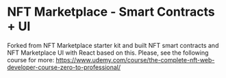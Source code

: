 # NFT Marketplace - Smart Contracts + UI

Forked from NFT Marketplace starter kit and built NFT smart contracts and NFT Marketplace UI with React based on this. Please, see the following course for more: https://www.udemy.com/course/the-complete-nft-web-developer-course-zero-to-professional/

